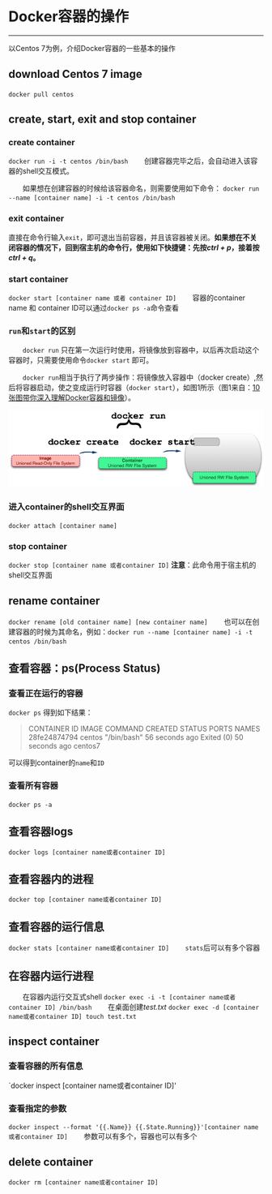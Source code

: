 # Docker容器的操作
----
以Centos 7为例，介绍Docker容器的一些基本的操作

## download Centos 7 image
`docker pull centos`

## create, start, exit and stop container
### create container
`docker run -i -t centos /bin/bash`
&ensp;&ensp;&ensp;&ensp;创建容器完毕之后，会自动进入该容器的shell交互模式。

&ensp;&ensp;&ensp;&ensp;如果想在创建容器的时候给该容器命名，则需要使用如下命令：
`docker run --name [container name] -i -t centos /bin/bash`

### exit container
直接在命令行输入`exit`，即可退出当前容器，并且该容器被关闭。**如果想在不关闭容器的情况下，回到宿主机的命令行，使用如下快捷键：先按*ctrl + p*，接着按*ctrl + q*。**
### start container
`docker start [container name 或者 container ID]`
&ensp;&ensp;&ensp;&ensp;容器的container name 和 container ID可以通过`docker ps -a`命令查看
### `run`和`start`的区别
&ensp;&ensp;&ensp;&ensp;`docker run` 只在第一次运行时使用，将镜像放到容器中，以后再次启动这个容器时，只需要使用命令`docker start` 即可。

&ensp;&ensp;&ensp;&ensp;`docker run`相当于执行了两步操作：将镜像放入容器中（docker create）,然后将容器启动，使之变成运行时容器（`docker start`），如图1所示（图1来自：[10张图带你深入理解Docker容器和镜像](http://dockone.io/article/783)）。

<div align=center>
<img src="/figures/diff-run-start.jpg" alt="图1 run和start的区别"/>
</div>

### 进入container的shell交互界面
`docker attach [container name]`
### stop container
`docker stop [container name 或者container ID]`
**注意**：此命令用于宿主机的shell交互界面
## rename container
`docker rename [old container name] [new container name]`
&ensp;&ensp;&ensp;&ensp;也可以在创建容器的时候为其命名，例如：`docker run --name [container name] -i -t centos /bin/bash`
## 查看容器：ps(Process Status)
### 查看正在运行的容器
`docker ps`
得到如下结果：

> CONTAINER ID       IMAGE               COMMAND             CREATED             STATUS                      PORTS               NAMES
> 28fe24874794        centos              "/bin/bash"         56 seconds ago      Exited (0) 50 seconds ago                       centos7

可以得到container的`name`和`ID`
### 查看所有容器
`docker ps -a`
## 查看容器logs
`docker logs [container name或者container ID]`
## 查看容器内的进程
`docker top [container name或者container ID]`
## 查看容器的运行信息
`docker stats [container name或者container ID]`
&ensp;&ensp;&ensp;&ensp;`stats`后可以有多个容器

## 在容器内运行进程
&ensp;&ensp;&ensp;&ensp;在容器内运行交互式shell
`docker exec -i -t [container name或者container ID] /bin/bash`
&ensp;&ensp;&ensp;&ensp;在桌面创建*test.txt*
`docker exec -d [container name或者container ID] touch test.txt`

## inspect container
### 查看容器的所有信息
`docker inspect [container name或者container ID]'
### 查看指定的参数
`docker inspect --format '{{.Name}} {{.State.Running}}'[container name或者container ID]`
&ensp;&ensp;&ensp;&ensp;参数可以有多个，容器也可以有多个
## delete container
`docker rm [container name或者container ID]`